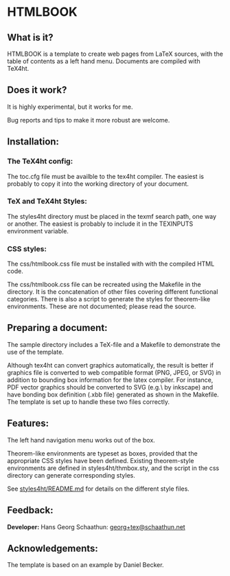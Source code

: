 # HTMLBOOK

## What is it?

HTMLBOOK is a template to create web pages from LaTeX sources, with the
table of contents as a left hand menu.  Documents are compiled with TeX4ht.

## Does it work?

It is highly experimental, but it works for me.  

Bug reports and tips to make it more robust are welcome.

## Installation:

### The TeX4ht config:

The toc.cfg file must be availble to the tex4ht compiler.  The easiest
is probably to copy it into the working directory of your document.

### TeX and TeX4ht Styles:

The styles4ht directory must be placed in the texmf search path,
one way or another. The easiest is probably to include it in the
TEXINPUTS environment variable.

### CSS styles:

The css/htmlbook.css file must be installed with with the compiled
HTML code.

The css/htmlbook.css file can be recreated using the Makefile in the
directory. It is the concatenation of other files covering different
functional categories.  There is also a script to generate the styles
for theorem-like environments.  These are not documented; please
read the source.

## Preparing a document:

The sample directory includes a TeX-file and a Makefile to demonstrate
the use of the template.

Although tex4ht can convert graphics automatically, the result is better
if graphics file is converted to web compatible format (PNG, JPEG, or SVG)
in addition to bounding box information for the latex compiler.
For instance, PDF vector graphics should be converted to SVG (e.g.\ by
inkscape) and have bonding box definition (.xbb file) generated as shown
in the Makefile.  The template is set up to handle these two files
correctly.

## Features:

The left hand navigation menu works out of the box.

Theorem-like environments are typeset as boxes, provided that the
appropriate CSS styles have been defined.  Existing theorem-style
environments are defined in styles4ht/thmbox.sty, and the script in the
css directory can generate corresponding styles.

See [styles4ht/README.md]() for details on the different style files.


## Feedback:
**Developer:** Hans Georg Schaathun: <georg+tex@schaathun.net>

## Acknowledgements:

The template is based on an example by Daniel Becker.
